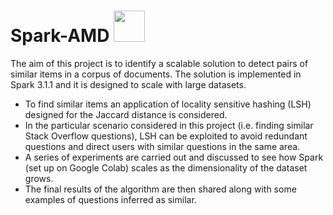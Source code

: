 # Spark-AMD <img src="https://upload.wikimedia.org/wikipedia/commons/f/f3/Apache_Spark_logo.svg" width="50"/>

The aim of this project is to identify a scalable solution to detect pairs of similar items in a corpus of documents. The solution is implemented in Spark 3.1.1 and it is designed to scale with large datasets.

- To find similar items an application of locality sensitive hashing (LSH) designed for the Jaccard distance is considered.
- In the particular scenario considered in this project (i.e. finding similar Stack Overflow questions), LSH can be exploited to avoid redundant questions and direct users with similar questions in the same area.
- A series of experiments are carried out and discussed to see how Spark (set up on Google Colab) scales as the dimensionality of the dataset grows.
- The final results of the algorithm are then shared along with some examples of questions inferred as similar.
